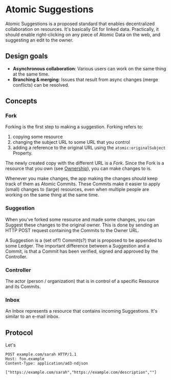 # Atomic Suggestions

Atomic Suggestions is a proposed standard that enables decentralized collaboration on resources.
It's basically Git for linked data.
Practically, it should enable right-clicking on any piece of Atomic Data on the web, and suggesting an edit to the owner.

## Design goals

- **Asynchronous collaboration**: Various users can work on the same thing at the same time.
- **Branching & merging**: Issues that result from async changes (merge conflicts) can be resolved.

## Concepts

### Fork

Forking is the first step to making a suggestion.
Forking refers to:

1. copying some resource
1. changing the subject URL to some URL that you control
1. adding a reference to the original URL using the `atomic:originalSubject` Property.

The newly created copy with the different URL is a _Fork_.
Since the Fork is a resource that you own (see [Ownership](ownership.md)), you can make changes to is.

Whenever you make changes, the app making the changes _should_ keep track of them as Atomic Commits.
These Commits make it easier to apply (small) changes to (large) resources, even when multiple people are working on the same thing at the same time.

### Suggestion

When you've forked some resource and made some changes, you can Suggest these changes to the original owner.
This is done by sending an HTTP POST request containing the Commits to the Owner URL.

A Suggestion is a (set of?) Commit(s?) that is proposed to be appended to some Ledger.
The important difference between a Suggestion and a Commit, is that a Commit has been verified, signed and approved by the Controller.

### Controller

The actor (person / organization) that is in control of a specific Resource and its Commits.

### Inbox

An Inbox represents a resource that contains incoming Suggestions.
It's similar to an e-mail inbox.

## Protocol

Let's

```http
POST example.com/sarah HTTP/1.1
Host: foo.example
Content-Type: application/ad3-ndjson

["https://example.com/sarah","https://example.com/description",""]
```
